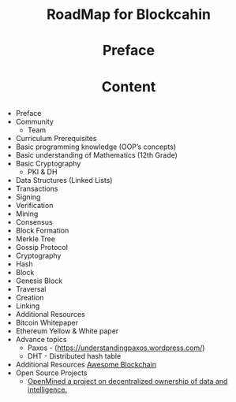# <p align="center">RoadMap for Blockcahin</p>

# <p align="center">Preface</p>

# <p align="center">Content</p>
- Preface
- Community 
  - Team
- Curriculum
Prerequisites
- Basic programming knowledge (OOP’s concepts)
- Basic understanding of Mathematics (12th Grade)
- Basic Cryptography 
	- PKI & DH
- Data Structures (Linked Lists)
- Transactions
- Signing
- Verification
- Mining
- Consensus
- Block Formation
- Merkle Tree
- Gossip Protocol
- Cryptography
- Hash
- Block
- Genesis Block
- Traversal
- Creation
- Linking
- Additional Resources
- Bitcoin Whitepaper
- Ethereum Yellow & White paper
- Advance topics
  - Paxos - (https://understandingpaxos.wordpress.com/)
  - DHT - Distributed hash table
- Additional Resources
  [Awesome Blockchain](https://github.com/coderplex/awesome-blockchain)
- Open Source Projects
  - [OpenMined a project on decentralized ownership of data and intelligence.](https://github.com/OpenMined/)

